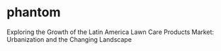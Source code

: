 # phantom
Exploring the Growth of the Latin America Lawn Care Products Market: Urbanization and the Changing Landscape
